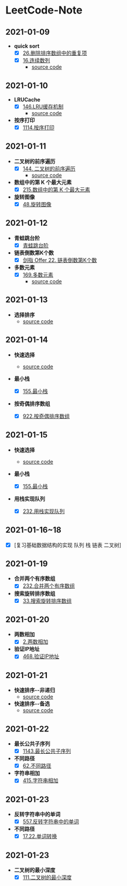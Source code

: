 # LeetCode-Note

## 2021-01-09
- **quick sort**
   - [x] [26.删除排序数组中的重复项](https://leetcode-cn.com/problems/remove-duplicates-from-sorted-array/)
   - [x] [16.连续数列](https://leetcode-cn.com/problems/contiguous-sequence-lcci/submissions/)
     - [source code](2021-01-09/quick_sort.py)

## 2021-01-10
- **LRUCache**
   - [x] [146.LRU缓存机制](https://leetcode-cn.com/problems/lru-cache-lcci/submissions/)
     - [source code](2021-01-10/LRUCache.py)

- **按序打印**
   - [x] [1114.按序打印](https://leetcode-cn.com/problems/print-in-order/submissions/)

## 2021-01-11
- **二叉树的前序遍历**
   - [x] [144. 二叉树的前序遍历](https://leetcode-cn.com/problems/binary-tree-preorder-traversal/)
     - [source code](2021-01-11/preorder.py)

- **数组中的第 K 个最大元素**
   - [x] [215.数组中的第 K 个最大元素](https://leetcode-cn.com/problems/kth-largest-element-in-an-array/)

- **旋转图像**
   - [x] [48.旋转图像](https://leetcode-cn.com/problems/rotate-image/submissions/)

## 2021-01-12
- **青蛙跳台阶**
   - [x] [青蛙跳台阶](https://leetcode-cn.com/problems/qing-wa-tiao-tai-jie-wen-ti-lcof/)

- **链表倒数第K个数**
   - [x] [剑指 Offer 22. 链表倒数第K个数](https://leetcode-cn.com/problems/lian-biao-zhong-dao-shu-di-kge-jie-dian-lcof/submissions/)

- **多数元素**
   - [x] [169.多数元素](https://leetcode-cn.com/problems/majority-element/solution/duo-shu-yuan-su-by-leetcode-solution/)
      - [source code](2021-01-12/moore.py)

## 2021-01-13
- **选择排序**
   - [source code](2021-01-13/selectionSort.py)    

## 2021-01-14
- **快速选择**
   - [source code](2021-01-14/quickSelect.py)

- **最小栈**
   - [x] [155.最小栈](https://leetcode-cn.com/problems/min-stack/)

- **按奇偶排序数组**
   - [x] [922.按奇偶排序数组](https://leetcode-cn.com/problems/sort-array-by-parity-ii/)  

## 2021-01-15
- **快速选择**
   - [source code](2021-01-14/quickSelect.py)

- **最小栈**
   - [x] [155.最小栈](https://leetcode-cn.com/problems/min-stack/)

- **用栈实现队列**
   - [x] [232.用栈实现队列](https://leetcode-cn.com/problems/implement-queue-using-stacks/)  

## 2021-01-16~18
   - [x] [复习基础数据结构的实现 队列 栈 链表 二叉树]

## 2021-01-19
- **合并两个有序数组**
   - [x] [232.合并两个有序数组](https://leetcode-cn.com/problems/merge-sorted-array/submissions/)  
- **搜索旋转排序数组**
   - [x] [33.搜索旋转排序数组](https://leetcode-cn.com/problems/search-in-rotated-sorted-array/)  

## 2021-01-20
- **两数相加**
   - [x] [2.两数相加](https://leetcode-cn.com/problems/add-two-numbers/)  
- **验证IP地址**
   - [x] [468.验证IP地址](https://leetcode-cn.com/problems/validate-ip-address/)  

## 2021-01-21
- **快速排序--非递归**
   - [source code](2021-01-21/quickSort-stack.py)
- **快速排序--备选**
   - [source code](2021-01-21/quickSort-moreSpace.py)

## 2021-01-22
- **最长公共子序列**
   - [x] [1143.最长公共子序列](https://leetcode-cn.com/problems/longest-common-subsequence/)  
- **不同路径**
   - [x] [62.不同路径](https://leetcode-cn.com/problems/unique-paths/)
- **字符串相加**
   - [x] [415.字符串相加](https://leetcode-cn.com/problems/add-strings/)
  
## 2021-01-23
- **反转字符串中的单词**
   - [x] [557.反转字符串中的单词](https://leetcode-cn.com/problems/reverse-words-in-a-string-iii/)  
- **不同路径**
   - [x] [17.22.单词转换](https://leetcode-cn.com/problems/word-transformer-lcci/)

## 2021-01-23
- **二叉树的最小深度**
   - [x] [111.二叉树的最小深度](https://leetcode-cn.com/problems/minimum-depth-of-binary-tree/)
